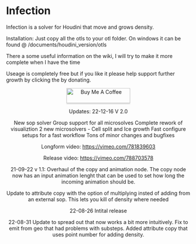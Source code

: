 # Infection
Infection is a solver for Houdini that move and grows density. 

Installation: 
Just copy all the otls to your otl folder. On windows it can be found @ /documents/houdini_version/otls

There a some useful information on the wiki, I will try to make it more complete when I have the time

Useage is completely free but if you like it please help support further growth
by clicking the by donating. 
<P>
<CENTER>
<a href="https://www.buymeacoffee.com/Infection" target="_blank"><img src="https://www.buymeacoffee.com/assets/img/custom_images/orange_img.png" alt="Buy Me A Coffee" style="height: 41px !important;width: 174px !important;box-shadow: 0px 3px 2px 0px rgba(190, 190, 190, 0.5) !important;-webkit-box-shadow: 0px 3px 2px 0px rgba(190, 190, 190, 0.5) !important;" ></a>

Updates: 
22-12-16 V 2.0 <P>
New sop solver
Group support for all microsolves
Complete rework of visualiztion
2 new microsolvers - Cell split and Ice growth
Fast configure setups for a fast workflow
Tons of minor changes and bugfixes <P>
Longform video: https://vimeo.com/781839603

Release video: https://vimeo.com/788703578

21-09-22 v 1.1:
Overhaul of the copy and animation node. The copy node now has an input animation lenght that can be used to set how long the incoming animation should be.
  
Update to attribute copy with the option of multiplying insted of adding from an external sop. This lets you kill of density where needed

22-08-26 Intital release

22-08-31 Update to spread out that now works a bit more intuitively. Fix to emit from geo that had problems with substeps. Added attribute copy that uses point number for adding density.
